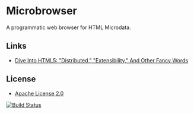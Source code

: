 Microbrowser
============

A programmatic web browser for HTML Microdata.

Links
-----

* [Dive Into HTML5: "Distributed," "Extensibility," And Other Fancy Words](http://diveintohtml5.info/extensibility.html)

License
-------

* [Apache License 2.0](http://www.apache.org/licenses/LICENSE-2.0.html)

[![Build Status](https://travis-ci.org/markhobson/microbrowser.svg?branch=master)](https://travis-ci.org/markhobson/microbrowser)
